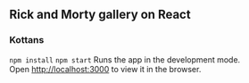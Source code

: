 ## Rick and Morty gallery on React
### Kottans

`npm install`
`npm start`
Runs the app in the development mode.<br>
Open [http://localhost:3000](http://localhost:3000) to view it in the browser.
